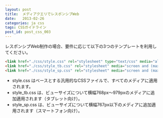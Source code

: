 ```yaml
---
layout: post
title:  メディアクエリでレスポンシブWeb
date:   2013-02-26
categories: ja css
tags: CSSガイドライン
post_id: post_css_003
---
```

レスポンシブWeb制作の場合、要件に応じて以下の3つのテンプレートを利用してください。

```html
<link href="./css/style.css" rel="stylesheet" type="text/css" media="all" />
<link href="./css/style_tb.css" rel="stylesheet" media="screen and (max-width:979px) and (min-width:768px)" />
<link href="./css/style_sp.css" rel="stylesheet" media="screen and (max-width:767px)" />
```

<div>
<ul>
<li>style.css はベースとする汎用的なCSSファイルで、すべてのメディアに適用されます。</li>
<li>style_tb.css は、ビューサイズについて横幅768px～979pxのメディアに追加適用されます（タブレット向け）。</li>
<li>style_sp.css は、ビューサイズについて横幅767px以下のメディアに追加適用されます（スマートフォン向け）。</li>
</ul>
</div>

